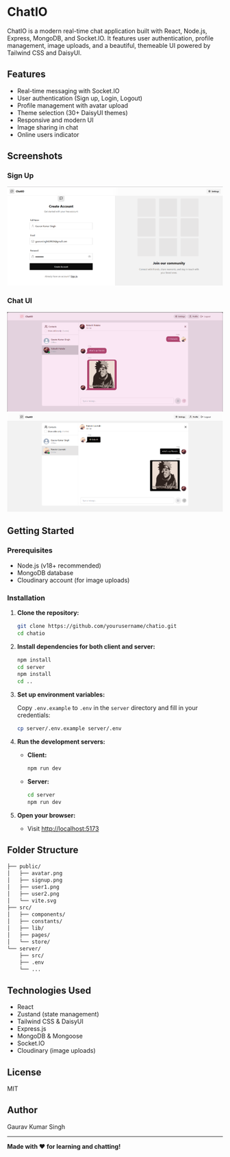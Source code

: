 # ChatIO

ChatIO is a modern real-time chat application built with React, Node.js, Express, MongoDB, and Socket.IO. It features user authentication, profile management, image uploads, and a beautiful, themeable UI powered by Tailwind CSS and DaisyUI.

## Features

- Real-time messaging with Socket.IO
- User authentication (Sign up, Login, Logout)
- Profile management with avatar upload
- Theme selection (30+ DaisyUI themes)
- Responsive and modern UI
- Image sharing in chat
- Online users indicator

## Screenshots

### Sign Up

![Sign Up](public/signup.png)


### Chat UI

![Chat Example](public/user1.png)
![Chat Example](public/user2.png)


## Getting Started

### Prerequisites

- Node.js (v18+ recommended)
- MongoDB database
- Cloudinary account (for image uploads)

### Installation

1. **Clone the repository:**
   ```sh
   git clone https://github.com/yourusername/chatio.git
   cd chatio
   ```

2. **Install dependencies for both client and server:**
   ```sh
   npm install
   cd server
   npm install
   cd ..
   ```

3. **Set up environment variables:**

   Copy `.env.example` to `.env` in the `server` directory and fill in your credentials:
   ```sh
   cp server/.env.example server/.env
   ```

4. **Run the development servers:**

   - **Client:**
     ```sh
     npm run dev
     ```
   - **Server:**
     ```sh
     cd server
     npm run dev
     ```

5. **Open your browser:**
   - Visit [http://localhost:5173](http://localhost:5173)

## Folder Structure

```
├── public/
│   ├── avatar.png
│   ├── signup.png
│   ├── user1.png
│   ├── user2.png
│   └── vite.svg
├── src/
│   ├── components/
│   ├── constants/
│   ├── lib/
│   ├── pages/
│   └── store/
└── server/
    ├── src/
    ├── .env
    └── ...
```

## Technologies Used

- React
- Zustand (state management)
- Tailwind CSS & DaisyUI
- Express.js
- MongoDB & Mongoose
- Socket.IO
- Cloudinary (image uploads)

## License

MIT

## Author

Gaurav Kumar Singh

---

**Made with ❤️ for learning and chatting!**
